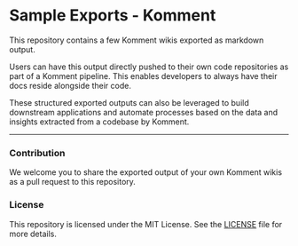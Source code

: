 # Sample Exports - Komment

This repository contains a few Komment wikis exported as markdown output.

Users can have this output directly pushed to their own code repositories as part of a Komment pipeline. This enables developers to always have their docs reside alongside their code.

These structured exported outputs can also be leveraged to build downstream applications and automate processes based on the data and insights extracted from a codebase by Komment.

---
### Contribution

We welcome you to share the exported output of your own Komment wikis as a pull request to this repository.

### License

This repository is licensed under the MIT License. See the [LICENSE](./LICENSE) file for more details.
